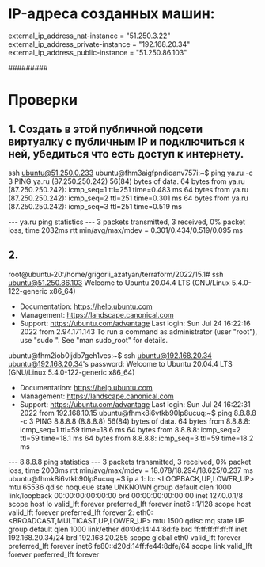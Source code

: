 # IP-адреса созданных машин:
external_ip_address_nat-instance = "51.250.3.22"
external_ip_address_private-instance = "192.168.20.34"
external_ip_address_public-instance = "51.250.86.103"





#########
# Проверки

## 1. Создать в этой публичной подсети виртуалку с публичным IP и подключиться к ней, убедиться что есть доступ к интернету.

ssh ubuntu@51.250.0.233
ubuntu@fhm3aigfpndioanv757i:~$ ping ya.ru -c 3
PING ya.ru (87.250.250.242) 56(84) bytes of data.
64 bytes from ya.ru (87.250.250.242): icmp_seq=1 ttl=251 time=0.483 ms
64 bytes from ya.ru (87.250.250.242): icmp_seq=2 ttl=251 time=0.301 ms
64 bytes from ya.ru (87.250.250.242): icmp_seq=3 ttl=251 time=0.519 ms

--- ya.ru ping statistics ---
3 packets transmitted, 3 received, 0% packet loss, time 2032ms
rtt min/avg/max/mdev = 0.301/0.434/0.519/0.095 ms

## 2. 

root@ubuntu-20:/home/grigorii_azatyan/terraform/2022/15.1# ssh ubuntu@51.250.86.103
Welcome to Ubuntu 20.04.4 LTS (GNU/Linux 5.4.0-122-generic x86_64)

 * Documentation:  https://help.ubuntu.com
 * Management:     https://landscape.canonical.com
 * Support:        https://ubuntu.com/advantage
Last login: Sun Jul 24 16:22:16 2022 from 2.94.171.143
To run a command as administrator (user "root"), use "sudo <command>".
See "man sudo_root" for details.

ubuntu@fhm2iob0ljdb7geh1ves:~$ ssh ubuntu@192.168.20.34
ubuntu@192.168.20.34's password:
Welcome to Ubuntu 20.04.4 LTS (GNU/Linux 5.4.0-122-generic x86_64)

 * Documentation:  https://help.ubuntu.com
 * Management:     https://landscape.canonical.com
 * Support:        https://ubuntu.com/advantage
Last login: Sun Jul 24 16:22:31 2022 from 192.168.10.15
ubuntu@fhmk8i6vtkb90lp8ucuq:~$ ping 8.8.8.8 -c 3
PING 8.8.8.8 (8.8.8.8) 56(84) bytes of data.
64 bytes from 8.8.8.8: icmp_seq=1 ttl=59 time=18.6 ms
64 bytes from 8.8.8.8: icmp_seq=2 ttl=59 time=18.1 ms
64 bytes from 8.8.8.8: icmp_seq=3 ttl=59 time=18.2 ms

--- 8.8.8.8 ping statistics ---
3 packets transmitted, 3 received, 0% packet loss, time 2003ms
rtt min/avg/max/mdev = 18.078/18.294/18.625/0.237 ms
ubuntu@fhmk8i6vtkb90lp8ucuq:~$ ip a
1: lo: <LOOPBACK,UP,LOWER_UP> mtu 65536 qdisc noqueue state UNKNOWN group default qlen 1000
    link/loopback 00:00:00:00:00:00 brd 00:00:00:00:00:00
    inet 127.0.0.1/8 scope host lo
       valid_lft forever preferred_lft forever
    inet6 ::1/128 scope host
       valid_lft forever preferred_lft forever
2: eth0: <BROADCAST,MULTICAST,UP,LOWER_UP> mtu 1500 qdisc mq state UP group default qlen 1000
    link/ether d0:0d:14:44:8d:fe brd ff:ff:ff:ff:ff:ff
    inet 192.168.20.34/24 brd 192.168.20.255 scope global eth0
       valid_lft forever preferred_lft forever
    inet6 fe80::d20d:14ff:fe44:8dfe/64 scope link
       valid_lft forever preferred_lft forever
